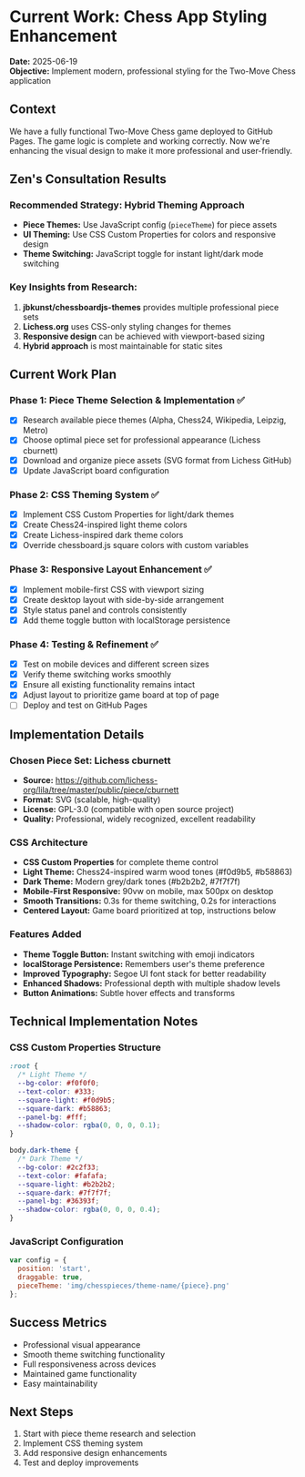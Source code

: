 # Current Work: Chess App Styling Enhancement

**Date:** 2025-06-19  
**Objective:** Implement modern, professional styling for the Two-Move Chess application

## Context
We have a fully functional Two-Move Chess game deployed to GitHub Pages. The game logic is complete and working correctly. Now we're enhancing the visual design to make it more professional and user-friendly.

## Zen's Consultation Results

### Recommended Strategy: Hybrid Theming Approach
- **Piece Themes:** Use JavaScript config (`pieceTheme`) for piece assets
- **UI Theming:** Use CSS Custom Properties for colors and responsive design
- **Theme Switching:** JavaScript toggle for instant light/dark mode switching

### Key Insights from Research:
1. **jbkunst/chessboardjs-themes** provides multiple professional piece sets
2. **Lichess.org** uses CSS-only styling changes for themes
3. **Responsive design** can be achieved with viewport-based sizing
4. **Hybrid approach** is most maintainable for static sites

## Current Work Plan

### Phase 1: Piece Theme Selection & Implementation ✅
- [x] Research available piece themes (Alpha, Chess24, Wikipedia, Leipzig, Metro)
- [x] Choose optimal piece set for professional appearance (Lichess cburnett)
- [x] Download and organize piece assets (SVG format from Lichess GitHub)
- [x] Update JavaScript board configuration

### Phase 2: CSS Theming System ✅
- [x] Implement CSS Custom Properties for light/dark themes
- [x] Create Chess24-inspired light theme colors
- [x] Create Lichess-inspired dark theme colors
- [x] Override chessboard.js square colors with custom variables

### Phase 3: Responsive Layout Enhancement ✅
- [x] Implement mobile-first CSS with viewport sizing
- [x] Create desktop layout with side-by-side arrangement
- [x] Style status panel and controls consistently
- [x] Add theme toggle button with localStorage persistence

### Phase 4: Testing & Refinement ✅
- [x] Test on mobile devices and different screen sizes
- [x] Verify theme switching works smoothly
- [x] Ensure all existing functionality remains intact
- [x] Adjust layout to prioritize game board at top of page
- [ ] Deploy and test on GitHub Pages

## Implementation Details

### Chosen Piece Set: Lichess cburnett
- **Source:** https://github.com/lichess-org/lila/tree/master/public/piece/cburnett
- **Format:** SVG (scalable, high-quality)
- **License:** GPL-3.0 (compatible with open source project)
- **Quality:** Professional, widely recognized, excellent readability

### CSS Architecture
- **CSS Custom Properties** for complete theme control
- **Light Theme:** Chess24-inspired warm wood tones (#f0d9b5, #b58863)
- **Dark Theme:** Modern grey/dark tones (#b2b2b2, #7f7f7f)
- **Mobile-First Responsive:** 90vw on mobile, max 500px on desktop
- **Smooth Transitions:** 0.3s for theme switching, 0.2s for interactions
- **Centered Layout:** Game board prioritized at top, instructions below

### Features Added
- **Theme Toggle Button:** Instant switching with emoji indicators
- **localStorage Persistence:** Remembers user's theme preference
- **Improved Typography:** Segoe UI font stack for better readability
- **Enhanced Shadows:** Professional depth with multiple shadow levels
- **Button Animations:** Subtle hover effects and transforms

## Technical Implementation Notes

### CSS Custom Properties Structure
```css
:root {
  /* Light Theme */
  --bg-color: #f0f0f0;
  --text-color: #333;
  --square-light: #f0d9b5;
  --square-dark: #b58863;
  --panel-bg: #fff;
  --shadow-color: rgba(0, 0, 0, 0.1);
}

body.dark-theme {
  /* Dark Theme */
  --bg-color: #2c2f33;
  --text-color: #fafafa;
  --square-light: #b2b2b2;
  --square-dark: #7f7f7f;
  --panel-bg: #36393f;
  --shadow-color: rgba(0, 0, 0, 0.4);
}
```

### JavaScript Configuration
```javascript
var config = {
  position: 'start',
  draggable: true,
  pieceTheme: 'img/chesspieces/theme-name/{piece}.png'
};
```

## Success Metrics
- Professional visual appearance
- Smooth theme switching functionality
- Full responsiveness across devices
- Maintained game functionality
- Easy maintainability

## Next Steps
1. Start with piece theme research and selection
2. Implement CSS theming system
3. Add responsive design enhancements
4. Test and deploy improvements